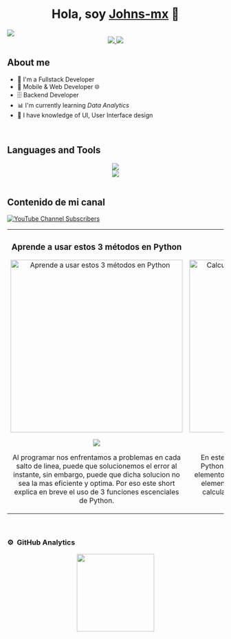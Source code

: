 <!--
**Johns-mx/Johns-mx**

◈ Software developer.
◈ web / desktop app developer.
◈ Graphic designer (amateur)

Here are some ideas to get you started:

- 🔭 I’m currently working on ...
- 🌱 I’m currently learning ...
- 👯 I’m looking to collaborate on ...
- 🤔 I’m looking for help with ...
- 💬 Ask me about ...
- 📫 How to reach me: ...
- 😄 Pronouns: ...
- ⚡ Fun fact: ...
-->


<div align="center">
  <h1 align="center">Hola, soy <a href="https://www.linkedin.com/in/johns-mx-dev">Johns-mx</a> 🫡</h1>
</div>
<img src="https://i.imgur.com/3gRpo2k.png">

<div align="center">
  <a href="mailto:johanfsk144@gmail.com">
    <img src="https://img.shields.io/badge/Gmail-ffffff?style=for-the-badge&logo=gmail&logoColor=red" />
  </a>
  <a href="https://www.linkedin.com/in/johns-mx-dev" target="_blank">
    <img src="https://img.shields.io/badge/LinkedIn-0077B5?style=for-the-badge&logo=linkedin&logoColor=white" />
  </a>
</div>


## About me

- 🫡 I'm a Fullstack Developer
- 📱 Mobile & Web Developer 🌐
- 🗄️ Backend Developer
- 📊 I'm currently learning *Data Analytics*
- 🎨 I have knowledge of UI, User Interface design
<br>

## Languages and Tools

<div align="center">
  <img src="https://skillicons.dev/icons?i=python,fastapi,nginx,mysql,docker,kubernetes,flask,js,ts,react,html"/><br>
  <img src="https://skillicons.dev/icons?i=git,github,wordpress,ai,cs" />
</div>
<br>

## Contenido de mi canal
[![YouTube Channel Subscribers](https://img.shields.io/youtube/channel/subscribers/UCNwdaMuCJIzeyN3BJtzHY7Q)](https://www.youtube.com/@zrjcoding?sub_confirmation=1)
<br>

<table>
<tr>
<td width="50%">
<h3 align="center">Aprende a usar estos 3 métodos en Python</h3>
<div align="center">
<a href="https://www.youtube.com/shorts/f5Sc-H31DiU" target="_blank"><img src="https://i.imgur.com/o1VmzZR.png" width="400" alt="Aprende a usar estos 3 métodos en Python"></a>
<p>
<a href="https://www.youtube.com/shorts/f5Sc-H31DiU" target="_blank"><img src="https://img.shields.io/badge/-Youtube-green?style=for-the-badge&color=6B29D1"></a>
</p>
<p>Al programar nos enfrentamos a problemas en cada salto de linea, puede que solucionemos el error al instante, sin embargo, puede que dicha solucion no sea la mas eficiente y optima. Por eso este short explica en breve el uso de 3 funciones escenciales de Python.</p>
</div>
                                                                                      
</td>

<td width="50%">
<h3 align="center">Uso de funcion SUM</h3>
<div align="center">                                       
<a href="https://www.youtube.com/shorts/Qbs-Sca3t_M" target="_blank"><img src="https://i.imgur.com/4qKYnOK.png" width="400" alt="Calcula el precio total de artículos en Python"></a>
<p>
<a href="https://www.youtube.com/shorts/Qbs-Sca3t_M" target="_blank"><img src="https://img.shields.io/badge/-Youtube-green?style=for-the-badge&color=6B29D1"></a>
</p>
<p>En este short se utiliza la funcion escencial de Python, <strong>sum</strong>. SUM se utiliza para sumar todos elementos de un iterable, en este caso, el valor de elementos almacenados en un diccionario. Se calcula el precio total de unos articulos en un diccionario en Python.</p>
</div>                                                             
</table>                                                                                 
</div>
<br>

### ⚙️ &nbsp;GitHub Analytics

<p align="center">
<a href="https://github.com/Johns-mx">
  <img height="180em" src="https://github-readme-stats-eight-theta.vercel.app/api/top-langs/?username=Johns-mx&layout=compact&langs_count=8&theme=algolia"/>
</a>
</p>
